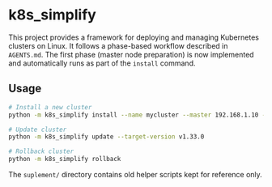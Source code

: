 # k8s_simplify

This project provides a framework for deploying and managing Kubernetes clusters on Linux.
It follows a phase-based workflow described in `AGENTS.md`.
The first phase (master node preparation) is now implemented and automatically
runs as part of the `install` command.

## Usage

```bash
# Install a new cluster
python -m k8s_simplify install --name mycluster --master 192.168.1.10 --workers 192.168.1.11 192.168.1.12

# Update cluster
python -m k8s_simplify update --target-version v1.33.0

# Rollback cluster
python -m k8s_simplify rollback
```

The `suplement/` directory contains old helper scripts kept for reference only.
